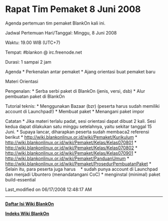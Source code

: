 
# Rapat Tim Pemaket 8 Juni 2008

Agenda pertemuan tim pemaket BlankOn kali ini.

Jadwal Pertemuan
Hari/Tanggal: Minggu, 8 Juni 2008

Waktu: 19.00 WIB (UTC+7)

Tempat: #blankon @ irc.freenode.net

Durasi: 1 sampai 2 jam

Agenda
    * Perkenalan antar pemaket
    * Ajang orientasi buat pemaket baru
    
Materi Orientasi

Pengenalan:
    * Serba serbi paket di BlankOn (jenis, versi, dsb)
    * Alur pembuatan paket di BlankOn
    
Tutorial teknis:
    * Menggunakan Bazaar (bzr) (peserta harus sudah memiliki account di
      Launchpad!)
    * Membuat paket
    * Menangani paket impor
    
Catatan
    * Jika materi terlalu padat, sesi orientasi dapat dibuat 2 kali. Sesi kedua dapat dilakukan satu minggu setelahnya, yaitu sekitar tanggal 15 Juni.
    * Supaya lancar, diharapkan peserta sudah membaca2 referensi berikut
    * ​http://wiki.blankonlinux.or.id/wiki/Pemaket/Kurikulum
    * ​http://wiki.blankonlinux.or.id/wiki/Pemaket/Kelas/Kelas070801
    * ​http://wiki.blankonlinux.or.id/wiki/Pemaket/Kelas/Kelas070802
    * ​http://wiki.blankonlinux.or.id/wiki/Pemaket/Kelas/Kelas070901
    * ​http://wiki.blankonlinux.or.id/wiki/Pemaket/PanduanUmum
    * ​http://wiki.blankonlinux.or.id/wiki/Pemaket/ProsedurPembuatanPaket
    * Selain itu, para peserta juga harus
    * sudah punya account di Launchpad dan menjadi Ubuntero (menandatangani
      CoC)
    * menginstal (minimal) paket build-essential
    
Last_modified on 06/17/2008 12:48:17 AM


---
[**Daftar Isi Wiki BlankOn**](/wiki/DaftarIsi/index.html)
 
[**Indeks Wiki BlankOn**](/wiki/Indeks.html)



